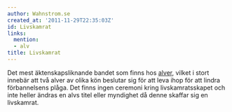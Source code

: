 ```yaml
---
author: Wahnstrom.se
created_at: '2011-11-29T22:35:03Z'
id: Livskamrat
links:
  mention:
  - alv
title: Livskamrat
---
```


Det mest äktenskapsliknande bandet som finns hos [alver], vilket i stort innebär att två alver av
olika kön beslutar sig för att leva ihop för att lindra förbannelsens plåga. Det finns ingen
ceremoni kring livskamratsskapet och inte heller ändras en alvs titel eller myndighet då denne
skaffar sig en livskamrat.

  [alver]: alv